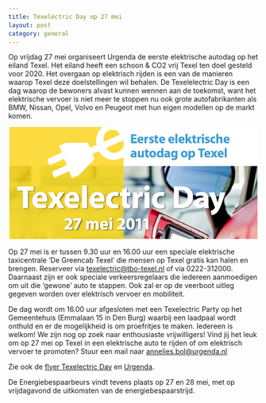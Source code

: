 ```yaml
--- 
title: Texelectric Day op 27 mei
layout: post
category: general
---
```


Op vrijdag 27 mei organiseert Urgenda de eerste elektrische autodag op het eiland Texel. Het eiland heeft een schoon & CO2 vrij Texel ten doel gesteld voor 2020. Het overgaan op elektrisch rijden is een van de manieren waarop Texel deze doelstellingen wil behalen. De Texelelectric Day is een dag waarop de bewoners alvast kunnen wennen aan de toekomst, want het elektrische vervoer is niet meer te stoppen nu ook grote autofabrikanten als BMW, Nissan, Opel, Volvo en Peugeot met hun eigen modellen op de markt komen.

<center><a href="http://urgenda.nl/documents/urgenda_texelectric_v4.pdf" target='_blank' title="Texelectric Day op 27 mei"><img width= '500' src='/images/flyer_texelectric.png'/></a></center>

Op 27 mei is er tussen 9.30 uur en 16.00 uur een speciale elektrische taxicentrale ‘De Greencab Texel’ die mensen op Texel gratis kan halen en brengen. Reserveer via texelectric@tbo-texel.nl of via 0222-312000. Daarnaast zijn er ook speciale verkeersregelaars die iedereen aanmoedigen om uit die ‘gewone’ auto te stappen. Ook zal er op de veerboot uitleg gegeven worden over elektrisch vervoer en mobiliteit.

De dag wordt om 16.00 uur afgesloten met een Texelectric Party op het Gemeentehuis (Emmalaan 15 in Den Burg) waarbij een laadpaal wordt onthuld en er de mogelijkheid is om proefritjes te maken. Iedereen is welkom!
We zijn nog op zoek naar enthousiaste vrijwilligers! Vind jij het leuk om op 27 mei op Texel in een elektrische auto te rijden of om elektrisch vervoer te promoten? Stuur een mail naar annelies.bol@urgenda.nl


Zie ook de [flyer Texelectric Day](http://urgenda.nl/documents/urgenda_texelectric_v4.pdf) en [Urgenda](http://www.urgenda.nl).

De Energiebespaarbeurs vindt tevens plaats op 27 en 28 mei, met op vrijdagavond de uitkomsten van de energiebespaarstrijd.